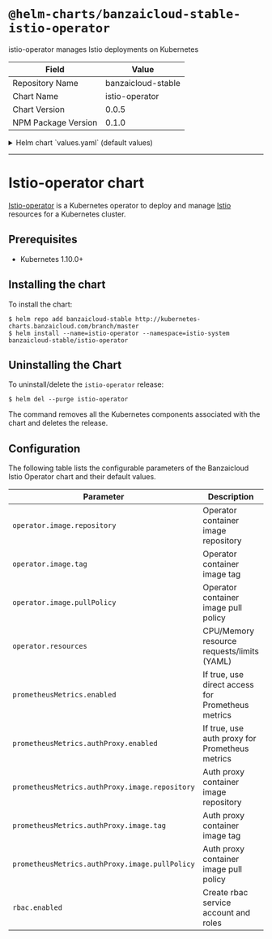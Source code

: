 # `@helm-charts/banzaicloud-stable-istio-operator`

istio-operator manages Istio deployments on Kubernetes

| Field               | Value              |
| ------------------- | ------------------ |
| Repository Name     | banzaicloud-stable |
| Chart Name          | istio-operator     |
| Chart Version       | 0.0.5              |
| NPM Package Version | 0.1.0              |

<details>

<summary>Helm chart `values.yaml` (default values)</summary>

```yaml
# Default values for istio-operator.
# This is a YAML-formatted file.
# Declare variables to be passed into your templates.

operator:
  image:
    repository: banzaicloud/istio-operator
    tag: 0.1.6
    pullPolicy: IfNotPresent
  resources:
    limits:
      cpu: 200m
      memory: 256Mi
    requests:
      cpu: 100m
      memory: 128Mi

# If you want the operator to expose the /metrics
prometheusMetrics:
  enabled: true
  # Enable or disable the auth proxy (https://github.com/brancz/kube-rbac-proxy)
  # which protects your /metrics endpoint.
  authProxy:
    enabled: true
    image:
      repository: gcr.io/kubebuilder/kube-rbac-proxy
      tag: v0.4.0
      pullPolicy: IfNotPresent

## Role Based Access
## Ref: https://kubernetes.io/docs/admin/authorization/rbac/
##
rbac:
  enabled: true

nameOverride: ''
fullnameOverride: ''

nodeSelector: {}
tolerations: []
affinity: {}
```

</details>

---

# Istio-operator chart

[Istio-operator](https://github.com/banzaicloud/istio-operator) is a Kubernetes operator to deploy and manage [Istio](https://istio.io/) resources for a Kubernetes cluster.

## Prerequisites

- Kubernetes 1.10.0+

## Installing the chart

To install the chart:

```
$ helm repo add banzaicloud-stable http://kubernetes-charts.banzaicloud.com/branch/master
$ helm install --name=istio-operator --namespace=istio-system banzaicloud-stable/istio-operator
```

## Uninstalling the Chart

To uninstall/delete the `istio-operator` release:

```
$ helm del --purge istio-operator
```

The command removes all the Kubernetes components associated with the chart and deletes the release.

## Configuration

The following table lists the configurable parameters of the Banzaicloud Istio Operator chart and their default values.

| Parameter                                      | Description                                       | Default                                 |
| ---------------------------------------------- | ------------------------------------------------- | --------------------------------------- |
| `operator.image.repository`                    | Operator container image repository               | `banzaicloud/istio-operator`            |
| `operator.image.tag`                           | Operator container image tag                      | `0.1.6`                                 |
| `operator.image.pullPolicy`                    | Operator container image pull policy              | `IfNotPresent`                          |
| `operator.resources`                           | CPU/Memory resource requests/limits (YAML)        | Memory: `128Mi/256Mi`, CPU: `100m/200m` |
| `prometheusMetrics.enabled`                    | If true, use direct access for Prometheus metrics | `false`                                 |
| `prometheusMetrics.authProxy.enabled`          | If true, use auth proxy for Prometheus metrics    | `true`                                  |
| `prometheusMetrics.authProxy.image.repository` | Auth proxy container image repository             | `gcr.io/kubebuilder/kube-rbac-proxy`    |
| `prometheusMetrics.authProxy.image.tag`        | Auth proxy container image tag                    | `v0.4.0`                                |
| `prometheusMetrics.authProxy.image.pullPolicy` | Auth proxy container image pull policy            | `IfNotPresent`                          |
| `rbac.enabled`                                 | Create rbac service account and roles             | `true`                                  |
